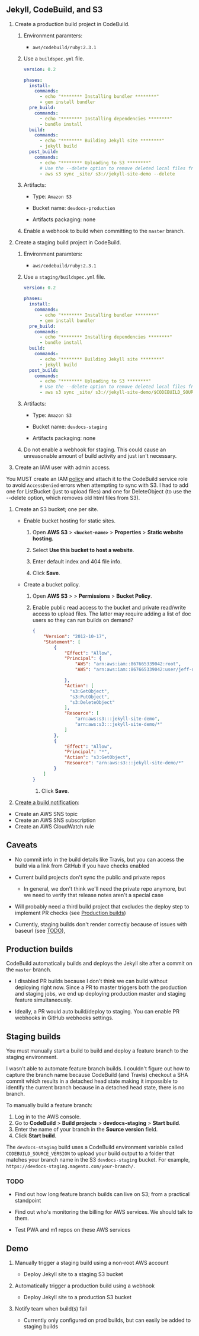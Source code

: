 ## Jekyll, CodeBuild, and S3

1. Create a production build project in CodeBuild.

    1. Environment paramters:

        - `aws/codebuild/ruby:2.3.1`

    1. Use a `buildspec.yml` file.

        ```yaml
        version: 0.2

        phases:
          install:
            commands:
              - echo "******** Installing bundler ********"
              - gem install bundler
          pre_build:
            commands:
              - echo "******** Installing dependencies ********"
              - bundle install
          build:
            commands:
              - echo "******** Building Jekyll site ********"
              - jekyll build
          post_build:
            commands:
              - echo "******** Uploading to S3 ********"
              # Use the --delete option to remove deleted local files from the S3 bucket
              - aws s3 sync _site/ s3://jekyll-site-demo --delete
        ```

    1. Artifacts:

        - Type: `Amazon S3`

        - Bucket name: `devdocs-production`

        - Artifacts packaging: none

    1. Enable a webhook to build when committing to the `master` branch.

1. Create a staging build project in CodeBuild.

    1. Environment paramters:

        - `aws/codebuild/ruby:2.3.1`

    1. Use a `staging/buildspec.yml` file.

        ```yaml
        version: 0.2

        phases:
          install:
            commands:
              - echo "******** Installing bundler ********"
              - gem install bundler
          pre_build:
            commands:
              - echo "******** Installing dependencies ********"
              - bundle install
          build:
            commands:
              - echo "******** Building Jekyll site ********"
              - jekyll build
          post_build:
            commands:
              - echo "******** Uploading to S3 ********"
              # Use the --delete option to remove deleted local files from the S3 bucket
              - aws s3 sync _site/ s3://jekyll-site-demo/$CODEBUILD_SOURCE_VERSION --delete
        ```

    1. Artifacts:

        - Type: `Amazon S3`

        - Bucket name: `devdocs-staging`

        - Artifacts packaging: none

    1. Do not enable a webhook for staging. This could cause an unreasonable amount of build activity and just isn't necessary.

1. Create an IAM user with admin access.

You MUST create an IAM [policy](https://burstspace.com/posts/aws-cli-sync-buckets-access-denied/) and attach it to the CodeBuild service role to avoid `AccessDenied` errors when attempting to sync with S3. I had to add one for ListBucket (just to upload files) and one for DeleteObject (to use the --delete option, which removes old html files from S3).

1. Create an S3 bucket; one per site.

    - Enable bucket hosting for static sites.

        1. Open **AWS S3** > **`<bucket-name>`** > **Properties** > **Static website hosting**.

        1. Select **Use this bucket to host a website**.

        1. Enter default index and 404 file info.

        1. Click **Save**.

    - Create a bucket policy.

        1. Open **AWS S3** > **<bucket>** > **Permissions** > **Bucket Policy**.

        1. Enable public read access to the bucket and private read/write access to upload files. The latter may require adding a list of doc users so they can run builds on demand?

            ```json
            {
                "Version": "2012-10-17",
                "Statement": [
                    {
                        "Effect": "Allow",
                        "Principal": {
                            "AWS": "arn:aws:iam::867665339042:root",
                            "AWS": "arn:aws:iam::867665339042:user/jeff-doc-admin"

                        },
                        "Action": [
                          "s3:GetObject",
                          "s3:PutObject",
                          "s3:DeleteObject"
                        ],
                        "Resource": [
                            "arn:aws:s3:::jekyll-site-demo",
                            "arn:aws:s3:::jekyll-site-demo/*"
                        ]
                    },
                    {
                        "Effect": "Allow",
                        "Principal": "*",
                        "Action": "s3:GetObject",
                        "Resource": "arn:aws:s3:::jekyll-site-demo/*"
                    }
                ]
            }
            ```

            1. Click **Save**.

1. [Create a build notification](https://docs.aws.amazon.com/codebuild/latest/userguide/sample-build-notifications.html):

  - Create an AWS SNS topic
  - Create an AWS SNS subscription
  - Create an AWS CloudWatch rule

## Caveats

- No commit info in the build details like Travis, but you can access the build via a link from GitHub if you have checks enabled

- Current build projects don't sync the public and private repos

  - In general, we don't think we'll need the private repo anymore, but we need to verify that release notes aren't a special case

- Will probably need a third build project that excludes the deploy step to implement PR checks (see [Production builds](#production-builds))

- Currently, staging builds don't render correctly because of issues with baseurl (see [TODO](#TODO)),

## Production builds

CodeBuild automatically builds and deploys the Jekyll site after a commit on the `master` branch.

- I disabled PR builds because I don't think we can build without deploying right now. Since a PR to master triggers both the production and staging jobs, we end up deploying production master and staging feature simultaneously.

- Ideally, a PR would auto build/deploy to staging. You can enable PR webhooks in GitHub webhooks settings.

## Staging builds

You must manually start a build to build and deploy a feature branch to the staging environment.

I wasn't able to automate feature branch builds. I couldn't figure out how to capture the branch name because CodeBuild (and Travis) checkout a SHA commit which results in a detached head state making it impossible to identify the current branch because in a detached head state, there is no branch.

To manually build a feature branch:

1. Log in to the AWS console.
1. Go to **CodeBuild** > **Build projects** > **devdocs-staging** > **Start build**.
1. Enter the name of your branch in the **Source version** field.
1. Click **Start build**.

The `devdocs-staging` build uses a CodeBuild environment variable called `CODEBUILD_SOURCE_VERSION` to upload your build output to a folder that matches your branch name in the S3 `devdocs-staging` bucket. For example, `https://devdocs-staging.magento.com/your-branch/`.

### TODO

- Find out how long feature branch builds can live on S3; from a practical standpoint

- Find out who's monitoring the billing for AWS services. We should talk to them.

- Test PWA and m1 repos on these AWS services


## Demo

1. Manually trigger a staging build using a non-root AWS account
    - Deploy Jekyll site to a staging S3 bucket

1. Automatically trigger a production build using a webhook
    - Deploy Jekyll site to a production S3 bucket

1. Notify team when build(s) fail
    - Currently only configured on prod builds, but can easily be added to staging builds
